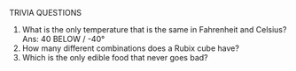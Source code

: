 TRIVIA QUESTIONS

1. What is the only temperature that is the same in Fahrenheit and Celsius?
	Ans: 40 BELOW / -40°
2. How many different combinations does a Rubix cube have?
3. Which is the only edible food that never goes bad?

